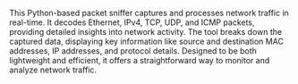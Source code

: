 This Python-based packet sniffer captures and processes network traffic in real-time. It decodes Ethernet, IPv4, TCP, UDP, and ICMP packets, providing detailed insights into network activity. The tool breaks down the captured data, displaying key information like source and destination MAC addresses, IP addresses, and protocol details. Designed to be both lightweight and efficient, it offers a straightforward way to monitor and analyze network traffic.
